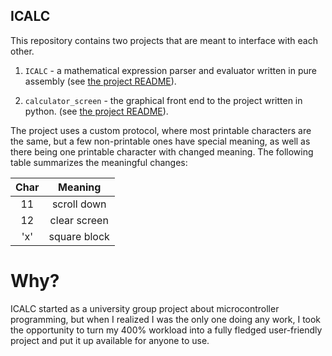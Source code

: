 ## ICALC

This repository contains two projects that are meant to interface with each other.

1. `ICALC` - a mathematical expression parser and evaluator written in pure
   assembly (see [the project README](./ICALC/README.md)).

2. `calculator_screen` - the graphical front end to the project written in
   python. (see [the project README](./calculator_screen/README.md)).


The project uses a custom protocol, where most printable characters are the
same, but a few non-printable ones have special meaning, as well as there being
one printable character with changed meaning. The following table summarizes
the meaningful changes:

| Char |   Meaning    |
|:----:|:------------:|
|  11  | scroll down  |
|  12  | clear screen |
| 'x'  | square block |

# Why?
ICALC started as a university group project about microcontroller programming,
but when I realized I was the only one doing any work, I took the opportunity to
turn my 400% workload into a fully fledged user-friendly project and put it up
available for anyone to use.
